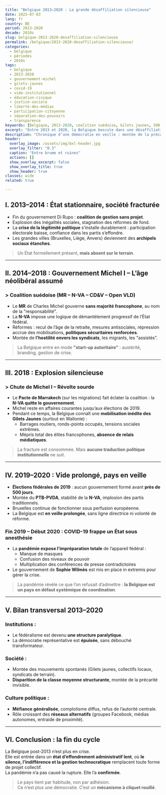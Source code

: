 ```yaml
---
title: "Belgique 2013–2020 : La grande désaffiliation silencieuse"
date: 2025-07-03
lang: fr
country: BE
period: 2013-2020
decade: 2010s
slug: belgique-2013-2020-desaffiliation-silencieuse
permalink: /belgique/2013-2020-desaffiliation-silencieuse/
categories:
  - belgique
  - périodes
  - 2010s
tags:
  - belgique
  - 2013-2020
  - gouvernement-michel
  - gilets-jaunes
  - covid-19
  - vide-institutionnel
  - éducation-civique
  - justice-sociale
  - liberté-des-médias
  - participation-citoyenne
  - séparation-des-pouvoirs
  - transparence
keywords: [Belgique, 2013-2020, coalition suédoise, Gilets jaunes, 500 jours sans gouvernement, pandémie Covid-19, désaffiliation politique]
excerpt: "Entre 2013 et 2020, la Belgique bascule dans une désaffiliation politique profonde : gouvernements minoritaires, Gilets jaunes, interminable formation fédérale et pandémie mettent à nu un État sous anesthésie."
description: "Chronique d’une démocratie en veille : montée de la précarité, contestation diffuse et crise sanitaire révèlent la fragilité du fédéralisme belge contemporain."
header:
  overlay_image: /assets/img/bxl-header.jpg
  overlay_filter: "0.3"
  caption: "Entre brume et ruines"
  actions: []
  show_overlay_excerpt: false
  show_overlay_title: true
  show_header: true
classes: wide
related: true

---
```





## I. 2013–2014 : État stationnaire, société fracturée

- Fin du gouvernement Di Rupo : **coalition de gestion sans projet**.
- Explosion des inégalités sociales, stagnation des réformes de fond.
- La **crise de la légitimité politique** s’installe durablement : participation électorale baisse, confiance dans les partis s’effondre.
- Les grandes villes (Bruxelles, Liège, Anvers) deviennent des **archipels sociaux étanches**.

> Un État formellement présent, **mais absent sur le terrain**.

---

## II. 2014–2018 : Gouvernement Michel I – L’âge néolibéral assumé

### > Coalition suédoise (MR – N-VA – CD&V – Open VLD)

- Le **MR** de Charles Michel gouverne **sans majorité francophone**, au nom de la "responsabilité".
- La **N-VA** impose une logique de démantèlement progressif de l’État fédéral.
- Réformes : recul de l’âge de la retraite, mesures antisociales, répression accrue des mobilisations, **politiques sécuritaires renforcées**.
- Montée de **l’hostilité envers les syndicats**, les migrants, les "assistés".

> La Belgique entre en mode **"start-up autoritaire"** : austérité, branding, gestion de crise.

---

## III. 2018 : Explosion silencieuse

### > Chute de Michel I – Révolte sourde

- Le **Pacte de Marrakech** (sur les migrations) fait éclater la coalition : la **N-VA quitte le gouvernement**.
- Michel reste en affaires courantes jusqu’aux élections de 2019.
- Pendant ce temps, la Belgique connaît une **mobilisation inédite des Gilets Jaunes** (surtout en Wallonie) :  
  - Barrages routiers, ronds-points occupés, tensions sociales extrêmes.
  - Mépris total des élites francophones, **absence de relais médiatiques**.

> La fracture est consommée. Mais **aucune traduction politique institutionnelle** ne suit.

---

## IV. 2019–2020 : Vide prolongé, pays en veille

- **Élections fédérales de 2019** : aucun gouvernement formé avant **près de 500 jours**.
- Montée du **PTB-PVDA**, stabilité de la **N-VA**, implosion des partis traditionnels.
- Bruxelles continue de fonctionner sous perfusion européenne.
- La Belgique est **en veille prolongée**, sans ligne directrice ni volonté de réforme.

### Fin 2019 – Début 2020 : COVID-19 frappe un État sous anesthésie

- La **pandémie expose l’impréparation totale** de l’appareil fédéral :
  - Manque de masques
  - Confusion des niveaux de pouvoir
  - Multiplication des conférences de presse contradictoires
- Le gouvernement de **Sophie Wilmès** est mis en place in extremis pour gérer la crise.

> La pandémie révèle ce que l’on refusait d’admettre : **la Belgique est un pays en défaut systémique de coordination**.

---

## V. Bilan transversal 2013–2020

### Institutions :
- Le fédéralisme est devenu **une structure paralytique**.
- La démocratie représentative est **épuisée**, sans débouché transformateur.

### Société :
- Montée des mouvements spontanés (Gilets jaunes, collectifs locaux, syndicats de terrain).
- **Disparition de la classe moyenne structurante**, montée de la précarité invisible.

### Culture politique :
- **Méfiance généralisée**, complotisme diffus, refus de l’autorité centrale.
- Rôle croissant des **réseaux alternatifs** (groupes Facebook, médias autonomes, entraide de proximité).

---

## VI. Conclusion : la fin du cycle

La Belgique post-2013 n’est plus en crise.  
Elle est entrée dans un **état d’effondrement administratif lent**, où **le silence, l’indifférence et la gestion technocratique** remplacent toute forme de projet collectif.  
La pandémie n’a pas causé la rupture. Elle l’a **confirmée**.

> Le pays tient par habitude, non par adhésion.  
> Ce n’est plus une démocratie. C’est un **mécanisme à cliquet rouillé**.



